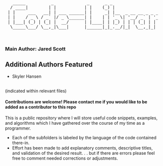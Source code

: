 <pre>   _____          _             _      _ _                             
  / ____|        | |           | |    (_) |                           
 | |     ___   __| | ___ ______| |     _| |__  _ __ __ _ _ __ _   _   
 | |    / _ \ / _` |/ _ \______| |    | | '_ \| '__/ _` | '__| | | |  
 | |___| (_) | (_| |  __/      | |____| | |_) | | | (_| | |  | |_| |  
  \_____\___/ \__,_|\___|      |______|_|_.__/|_|  \__,_|_|   \__, |  
                                                               __/ |  
                                                              |___/</pre> 
### Main Author: Jared Scott
## Additional Authors Featured
 - Skyler Hansen

<br>(indicated within relevant files)
#### Contributions are welcome! Please contact me if you would like to be added as a contributor to this repo

This is a public repository where I will store useful code snippets, examples, and algorithms which I have gathered over the course of my time as a programmer. 

- Each of the subfolders is labeled by the language of the code contained there-in. 
- Effort has been made to add explanatory comments, descriptive titles, and validation of the desired result. . . but if there are errors please feel free to comment needed corrections or adjustments. 
